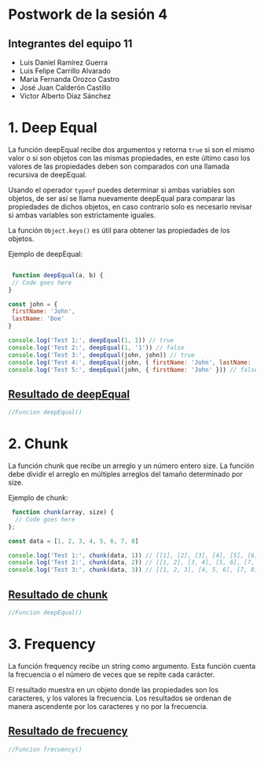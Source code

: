 # Postwork de la sesión 4

## Integrantes del equipo 11

- Luis Daniel Ramírez Guerra
- Luis Felipe Carrillo Alvarado
- Maria Fernanda Orozco Castro
- José Juan Calderón Castillo
- Victor Alberto Díaz Sánchez


# 1. Deep Equal
La función deepEqual recibe dos argumentos y retorna `true` si son el mismo valor o si son objetos con las mismas propiedades, en este último caso los valores de las propiedades deben son comparados con una
llamada recursiva de deepEqual.

Usando el operador `typeof` puedes determinar si ambas variables son objetos, de ser así se llama nuevamente deepEqual para comparar las propiedades de dichos objetos, en caso contrario solo es necesario revisar si ambas variables son estrictamente iguales.

La función `Object.keys()` es útil para obtener las propiedades de los objetos.

Ejemplo de deepEqual:

```javascript

 function deepEqual(a, b) {
 // Code goes here
}

const john = {
 firstName: 'John',
 lastName: 'Doe'
}

console.log('Test 1:', deepEqual(1, 1)) // true
console.log('Test 2:', deepEqual(1, '1')) // false
console.log('Test 3:', deepEqual(john, john)) // true
console.log('Test 4:', deepEqual(john, { firstName: 'John', lastName: 'Doe' })) // true
console.log('Test 5:', deepEqual(john, { firstName: 'John' })) // false
```

## [Resultado de deepEqual](./deepEqual.js)

<!-- Aqui va el resultado de la funcion -->

```javascript
//Funcion deepEqual()

```


# 2. Chunk
La función chunk que recibe un arreglo y un número entero size. La función debe dividir el arreglo en múltiples arreglos del tamaño determinado por size.

Ejemplo de chunk:

```javascript
 function chunk(array, size) {
  // Code goes here
};

const data = [1, 2, 3, 4, 5, 6, 7, 8]

console.log('Test 1:', chunk(data, 1)) // [[1], [2], [3], [4], [5], [6], [7], [8]]
console.log('Test 2:', chunk(data, 2)) // [[1, 2], [3, 4], [5, 6], [7, 8]]
console.log('Test 3:', chunk(data, 3)) // [[1, 2, 3], [4, 5, 6], [7, 8]]
```

## [Resultado de chunk](./chunk.js)

<!-- Aqui va el resultado de la funcion -->

```javascript
//Funcion deepEqual()

```


# 3. Frequency
La función frequency recibe un string como argumento. Esta función cuenta la frecuencia o el número de veces que se repite cada carácter.

El resultado muestra en un objeto donde las propiedades son los caracteres, y los valores la frecuencia. Los resultados se ordenan de manera ascendente por los caracteres y no por la frecuencia.

## [Resultado de frecuency](./frecuency.js)

<!-- Aqui va el resultado de la funcion -->

```javascript
//Funcion frecuency()

```


